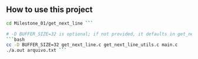 ## How to use this project

```bash
cd Milestone_01/get_next_line ```

# -D BUFFER_SIZE=32 is optional; if not provided, it defaults in get_next_line.h
```bash
cc -D BUFFER_SIZE=32 get_next_line.c get_next_line_utils.c main.c
./a.out arquivo.txt ```
